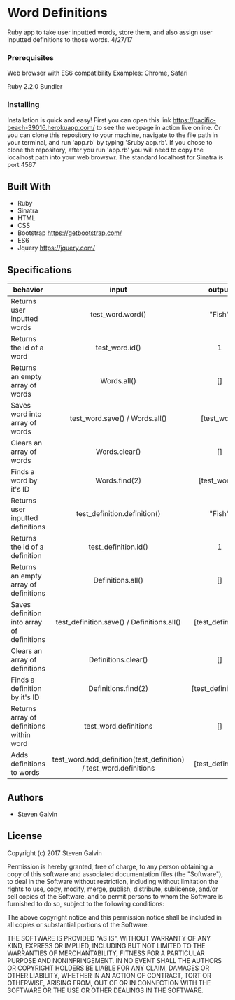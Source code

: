 # Word Definitions

Ruby app to take user inputted words, store them, and also assign user inputted definitions to those words. 4/27/17

### Prerequisites

Web browser with ES6 compatibility
Examples: Chrome, Safari

Ruby 2.2.0
Bundler

### Installing

Installation is quick and easy! First you can open this link https://pacific-beach-39016.herokuapp.com/ to see the webpage in action live online. Or you can clone this repository to your machine, navigate to the file path in your terminal, and run 'app.rb' by typing '$ruby app.rb'. If you chose to clone the repository, after you run 'app.rb' you will need to copy the localhost path into your web browswr. The standard localhost for Sinatra is port 4567

## Built With

* Ruby
* Sinatra
* HTML
* CSS
* Bootstrap https://getbootstrap.com/
* ES6
* Jquery https://jquery.com/

## Specifications

| behavior |  input   |  output  |
|----------|:--------:|:--------:|
|Returns user inputted words|test_word.word()|"Fish"|
|Returns the id of a word|test_word.id()|1|
|Returns an empty array of words|Words.all()|[]|
|Saves word into array of words|test_word.save() / Words.all()|[test_word]|
|Clears an array of words|Words.clear()|[]|
|Finds a word by it's ID|Words.find(2)|[test_word2]|
|Returns user inputted definitions|test_definition.definition()|"Fish"|
|Returns the id of a definition|test_definition.id()|1|
|Returns an empty array of definitions|Definitions.all()|[]|
|Saves definition into array of definitions|test_definition.save() / Definitions.all()|[test_definition]|
|Clears an array of definitions|Definitions.clear()|[]|
|Finds a definition by it's ID|Definitions.find(2)|[test_definition2]|
|Returns array of definitions within word|test_word.definitions|[]|
|Adds definitions to words|test_word.add_definition(test_definition) / test_word.definitions|[test_definition]|

## Authors

* Steven Galvin

## License

Copyright (c) 2017 Steven Galvin

Permission is hereby granted, free of charge, to any person obtaining a copy
of this software and associated documentation files (the "Software"), to deal
in the Software without restriction, including without limitation the rights
to use, copy, modify, merge, publish, distribute, sublicense, and/or sell
copies of the Software, and to permit persons to whom the Software is
furnished to do so, subject to the following conditions:

The above copyright notice and this permission notice shall be included in all
copies or substantial portions of the Software.

THE SOFTWARE IS PROVIDED "AS IS", WITHOUT WARRANTY OF ANY KIND, EXPRESS OR
IMPLIED, INCLUDING BUT NOT LIMITED TO THE WARRANTIES OF MERCHANTABILITY,
FITNESS FOR A PARTICULAR PURPOSE AND NONINFRINGEMENT. IN NO EVENT SHALL THE
AUTHORS OR COPYRIGHT HOLDERS BE LIABLE FOR ANY CLAIM, DAMAGES OR OTHER
LIABILITY, WHETHER IN AN ACTION OF CONTRACT, TORT OR OTHERWISE, ARISING FROM,
OUT OF OR IN CONNECTION WITH THE SOFTWARE OR THE USE OR OTHER DEALINGS IN THE
SOFTWARE.
